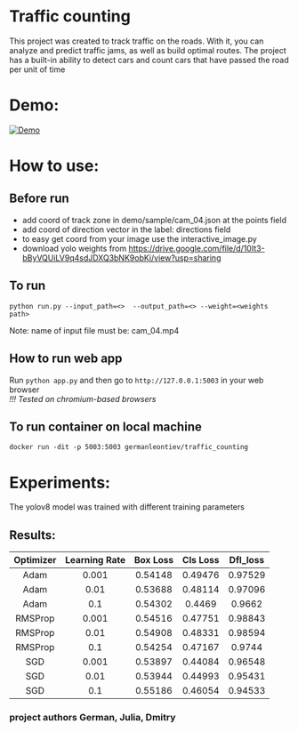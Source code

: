 # Traffic counting
This project was created to track traffic on the roads. 
With it, you can analyze and predict traffic jams, as well 
as build optimal routes. The project has a built-in ability
to detect cars and count cars that have passed
the road per unit of time

# Demo:

[![Demo](demo/ezgif.com-video-to-gif.gif)](https://www.youtube.com/watch?v=O-WsFncBcrs)

# How to use:

## Before run
- add coord of track zone in demo/sample/cam_04.json at the points field
- add coord of direction vector in the label: directions field
- to easy get coord from your image use the interactive_image.py
- download yolo weights from https://drive.google.com/file/d/10It3-bByVQUiLV9q4sdJDXQ3bNK9obKi/view?usp=sharing
## To run 
`python run.py --input_path=<>  --output_path=<> --weight=<weights path>`

Note: name of input file must be: cam_04.mp4

## How to run web app
Run `python app.py` and then go to `http://127.0.0.1:5003` in your web browser <br>
*!!! Tested on chromium-based browsers*

## To run container on local machine
`docker run -dit -p 5003:5003 germanleontiev/traffic_counting`

# Experiments:

The yolov8 model was trained with different training parameters

## Results:

| Optimizer |  Learning Rate  | Box Loss | Cls Loss | Dfl_loss |
| :---:   | :---: | :---: | :---: | :---: |
| Adam | 0.001 | 0.54148 | 0.49476 | 0.97529 |
| Adam | 0.01 | 0.53688 | 0.48114 | 0.97096 |
| Adam | 0.1 | 0.54302 | 0.4469 | 0.9662 |
| RMSProp | 0.001 | 0.54516 | 0.47751 | 0.98843 |
| RMSProp | 0.01 | 0.54908 | 0.48331 | 0.98594 |
| RMSProp | 0.1 | 0.54254 | 0.47167 | 0.9744 |
| SGD | 0.001 | 0.53897 | 0.44084 | 0.96548 |
| SGD | 0.01 | 0.53944 | 0.44993 | 0.95431 |
| SGD | 0.1 | 0.55186 | 0.46054 | 0.94533 |

### project authors German, Julia, Dmitry

